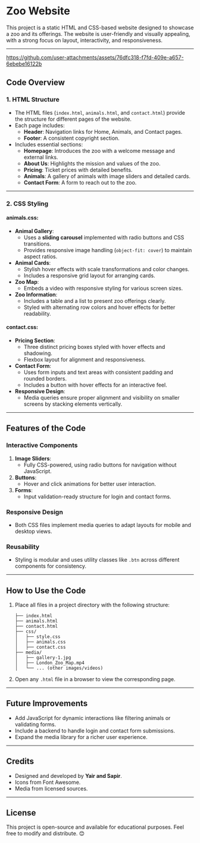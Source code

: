 # Zoo Website

This project is a static HTML and CSS-based website designed to showcase a zoo and its offerings. The website is user-friendly and visually appealing, with a strong focus on layout, interactivity, and responsiveness.

---


https://github.com/user-attachments/assets/76dfc318-f7fd-409e-a657-6ebebe16122b




## Code Overview

### 1. **HTML Structure**
   - The HTML files (`index.html`, `animals.html`, and `contact.html`) provide the structure for different pages of the website.
   - Each page includes:
     - **Header**: Navigation links for Home, Animals, and Contact pages.
     - **Footer**: A consistent copyright section.
   - Includes essential sections:
     - **Homepage**: Introduces the zoo with a welcome message and external links.
     - **About Us**: Highlights the mission and values of the zoo.
     - **Pricing**: Ticket prices with detailed benefits.
     - **Animals**: A gallery of animals with image sliders and detailed cards.
     - **Contact Form**: A form to reach out to the zoo.

---

### 2. **CSS Styling**

#### **animals.css**:
- **Animal Gallery**:
  - Uses a **sliding carousel** implemented with radio buttons and CSS transitions.
  - Provides responsive image handling (`object-fit: cover`) to maintain aspect ratios.
- **Animal Cards**:
  - Stylish hover effects with scale transformations and color changes.
  - Includes a responsive grid layout for arranging cards.
- **Zoo Map**:
  - Embeds a video with responsive styling for various screen sizes.
- **Zoo Information**:
  - Includes a table and a list to present zoo offerings clearly.
  - Styled with alternating row colors and hover effects for better readability.

#### **contact.css**:
- **Pricing Section**:
  - Three distinct pricing boxes styled with hover effects and shadowing.
  - Flexbox layout for alignment and responsiveness.
- **Contact Form**:
  - Uses form inputs and text areas with consistent padding and rounded borders.
  - Includes a button with hover effects for an interactive feel.
- **Responsive Design**:
  - Media queries ensure proper alignment and visibility on smaller screens by stacking elements vertically.

---

## Features of the Code

### Interactive Components
1. **Image Sliders**:
   - Fully CSS-powered, using radio buttons for navigation without JavaScript.
2. **Buttons**:
   - Hover and click animations for better user interaction.
3. **Forms**:
   - Input validation-ready structure for login and contact forms.

### Responsive Design
- Both CSS files implement media queries to adapt layouts for mobile and desktop views.

### Reusability
- Styling is modular and uses utility classes like `.btn` across different components for consistency.

---

## How to Use the Code
1. Place all files in a project directory with the following structure:
   ```plaintext
   ├── index.html
   ├── animals.html
   ├── contact.html
   ├── css/
   │   ├── style.css
   │   ├── animals.css
   │   ├── contact.css
   ├── media/
   │   ├── gallery-1.jpg
   │   ├── London_Zoo_Map.mp4
   │   └── ... (other images/videos)
   ```
2. Open any `.html` file in a browser to view the corresponding page.

---

## Future Improvements
- Add JavaScript for dynamic interactions like filtering animals or validating forms.
- Include a backend to handle login and contact form submissions.
- Expand the media library for a richer user experience.

---

## Credits
- Designed and developed by **Yair and Sapir**.
- Icons from Font Awesome.
- Media from licensed sources.

--- 

## License
This project is open-source and available for educational purposes. Feel free to modify and distribute. 😊
